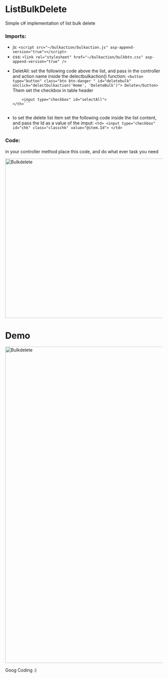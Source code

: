# ListBulkDelete
Simple c# implementation of list bulk delete


### Imports:
  * js:
    ```<script src="~/bulkaction/bulkaction.js" asp-append-version="true"></script>```
  * css: 
    ```<link rel="stylesheet" href="~/bulkaction/bulkbtn.css" asp-append-version="true" />```
    
    
- DeletAll: 
set the following code above the list, and pass in the controller and action name inside the delectbulkaction() function: 
```<button type="button" class="btn btn-danger " id="deletebulk" onclick="delectbulkaction('Home', 'DeleteBulk')"> Delete</button>```
Them set the checkbox in table header
    ```<th>
        <input type="checkbox" id="selectAll">
    </th>```
     
- to set the delete list item set the following code inside the list content, and pass the Id as a value of the imput:
      ```<td>
          <input type="checkbox" id="chk" class="classchk" value="@item.Id">
      </td>``` 
 
     
### Code:
in your controller method place this code, and do what ever task you need

<img width="508" alt="Bulkdelete" src="https://user-images.githubusercontent.com/2583043/193856735-583985a8-65c7-4f06-821e-db5125a4e44f.png">
 


     
# Demo
<img width="1008" alt="Bulkdelete" src="https://user-images.githubusercontent.com/2583043/193836547-6055823d-51b7-4150-8520-85f0b5b0c033.PNG">

     
Goog Coding :)
